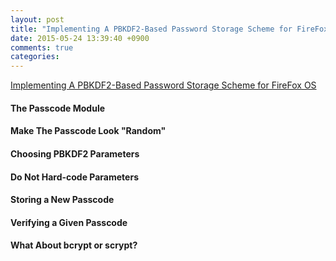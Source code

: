 ```yaml
---
layout: post
title: "Implementing A PBKDF2-Based Password Storage Scheme for FireFox OS"
date: 2015-05-24 13:39:40 +0900
comments: true
categories: 
---
```


[Implementing A PBKDF2-Based Password Storage Scheme for FireFox OS](https://timtaubert.de/blog/2015/05/implementing-a-pbkdf2-based-password-storage-scheme-for-firefox-os/)

#### The Passcode Module

#### Make The Passcode Look "Random"

#### Choosing PBKDF2 Parameters

#### Do Not Hard-code Parameters

#### Storing a New Passcode

#### Verifying a Given Passcode

#### What About bcrypt or scrypt?
